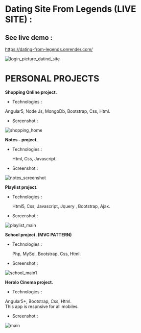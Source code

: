 
# Dating Site From Legends (LIVE SITE) :

## See live demo :
https://dating-from-legends.onrender.com/

![login_picture_datind_site](https://github.com/user-attachments/assets/e35332d8-601d-4e69-b88c-70abe0995fac)


# PERSONAL PROJECTS

**Shopping Online project.**

* Technologies :

Angular5, Node Js, MongoDb, Bootstrap, Css, Html.

* Screenshot :

![shopping_home](https://user-images.githubusercontent.com/40452887/51164852-fd034b00-18a6-11e9-82a2-f348ac88241c.png)

**Notes - project.**

* Technologies :

  Html, Css, Javascript.
  
* Screenshot :

![notes_screenshot](https://user-images.githubusercontent.com/40452887/46908836-7ea6ae00-cf31-11e8-919d-d495c88e3510.png)

**Playlist project.**

*  Technologies :
   
   Html5, Css, Javascript, Jquery , Bootstrap, Ajax.

*  Screenshot : 

![playlist_main](https://user-images.githubusercontent.com/40452887/46909063-1ce84300-cf35-11e8-8212-fe4c25d21fd3.png)

**School project. (MVC PATTERN)**

* Technologies :

  Php, MySql, Bootstrap, Css, Html.

* Screenshot :

![school_main1](https://user-images.githubusercontent.com/40452887/46909734-d3512580-cf3f-11e8-955f-5badc903f2ab.png)

**Herolo Cinema project.**

* Technologies :

Angular5+, Bootstrap, Css, Html.</br>
This app is respnsive for all mobiles.

* Screenshot :  

![main](https://user-images.githubusercontent.com/40452887/52342573-7a415c00-2a1e-11e9-986a-048a2cc40e12.png)


